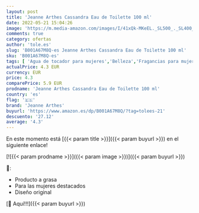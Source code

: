 ```yaml
---
layout: post
title: 'Jeanne Arthes Cassandra Eau de Toilette 100 ml'
date: 2022-05-21 15:04:26
image: 'https://m.media-amazon.com/images/I/41xQk-MKeEL._SL500_._SL400_.jpg'
comments: true
category: ofertas
author: 'tole.es'
slug: 'B001A67M8Q-es Jeanne Arthes Cassandra Eau de Toilette 100 ml'
sku: 'B001A67M8Q-es'
tags: [ 'Agua de tocador para mujeres','Belleza','Fragancias para mujeres','Perfumes y fragancias','de','eau','jeanne arthes','toilette','🇪🇸', ]
actualPrice: 4.3 EUR
currency: EUR
price: 4.3
comparePrice: 5.9 EUR
prodname: 'Jeanne Arthes Cassandra Eau de Toilette 100 ml'
country: 'es'
flag: '🇪🇸'
brand: 'Jeanne Arthes'
buyurl: 'https://www.amazon.es/dp/B001A67M8Q/?tag=tolees-21'
descuento: '27.12'
average: '4.3'
---
```


En este momento está [{{< param title >}}]({{< param buyurl >}}) en el siguiente enlace!

[![{{< param prodname >}}]({{< param image >}})]({{< param buyurl >}})

🔎:

- Producto a grasa
- Para las mujeres destacados
- Diseño original

[🛒 Aquí!!!]({{< param buyurl >}})
